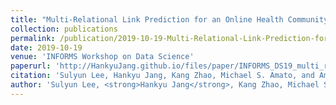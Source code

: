 ```yaml
---
title: "Multi-Relational Link Prediction for an Online Health Community"
collection: publications
permalink: /publication/2019-10-19-Multi-Relational-Link-Prediction-for-an-Online-Health-Community
date: 2019-10-19
venue: 'INFORMS Workshop on Data Science'
paperurl: 'http://HankyuJang.github.io/files/paper/INFORMS_DS19_multi_relational_link_prediction.pdf'
citation: 'Sulyun Lee, Hankyu Jang, Kang Zhao, Michael S. Amato, and Amanda L. Graham. 2019. &quot;Multi-Relational Link Prediction for an Online Health Community&quot; <i>INFORMS Workshop on Data Science, Seattle, WA, USA</i>'
author: 'Sulyun Lee, <strong>Hankyu Jang</strong>, Kang Zhao, Michael S. Amato, and Amanda L. Graham'
---
```

